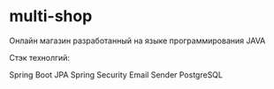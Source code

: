 # multi-shop
Онлайн магазин разработанный на языке программирования JAVA 

Стэк технолгий: 

 Spring Boot 
 JPA 
 Spring Security 
 Email Sender 
 PostgreSQL 
 
